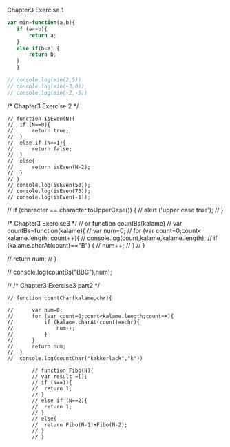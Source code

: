  Chapter3 Exercise 1 
 ```javascript
 var min=function(a,b){
 	if (a<=b){
 		return a;
 	}
 	else if(b<a) {
 		return b;
 	}
 	}

// console.log(min(2,5))
// console.log(min(-3,0))
// console.log(min(-2,-5))
```

/* Chapter3 Exercise 2 */

	// function isEven(N){
	// 	if (N==0){
	// 		return true;
	// 	}
	// 	else if (N==1){
	// 		return false;
	// 	}
	// 	else{
	// 		return isEven(N-2);
	// 	}
	// }
	// console.log(isEven(50));
	// console.log(isEven(75));
	// console.log(isEven(-1));
// if (character == character.toUpperCase()) {
//             alert ('upper case true');
//         }

/* Chapter3 Exercise3 */
// or function countBs(kalame)
// 	var countBs=function(kalame){
// 		var num=0;
// 		for (var count=0;count< kalame.length; count++){
// 			console.log(count,kalame,kalame.length);
// 			if (kalame.charAt(count)=="B") {
// 				num++;
// 			}
// 		}

// 	    return num;
// 	}

// console.log(countBs("BBC"),num);

// /* Chapter3 Exercise3 part2 */


	// function countChar(kalame,chr){

	// 		var num=0;
	// 		for (var count=0;count<kalame.length;count++){
	// 			if (kalame.charAt(count)==chr){
	// 				num++;
	// 			}
	// 		}
	// 		return num;
	// 	}
	// 	console.log(countChar("kakkerlack","k"))

			// function Fibo(N){
			// var result =[];
			// if (N==1){
			// 	return 1;
			// }
			// else if (N==2){
			// 	return 1;
			// }
			// else{
			// 	return Fibo(N-1)+Fibo(N-2);
			// }
			// }
